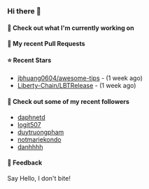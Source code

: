 ### Hi there 👋

#### 👷 Check out what I'm currently working on

#### 🔨 My recent Pull Requests


#### ⭐ Recent Stars

- [jbhuang0604/awesome-tips](https://github.com/jbhuang0604/awesome-tips) -  (1 week ago)
- [Liberty-Chain/LBTRelease](https://github.com/Liberty-Chain/LBTRelease) -  (1 week ago)

#### 👯 Check out some of my recent followers

- [daphnetd](https://github.com/daphnetd)
- [logit507](https://github.com/logit507)
- [duytruongpham](https://github.com/duytruongpham)
- [notmariekondo](https://github.com/notmariekondo)
- [danhhhh](https://github.com/danhhhh)

#### 💬 Feedback

Say Hello, I don't bite!